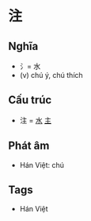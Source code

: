 # 注

## Nghĩa

* ⺡= 水
* (v) chú ý, chú thích

## Cấu trúc
* 注 = [水](水.md) [主](主.md)

## Phát âm

* Hán Việt: chú

## Tags
* Hán Việt

<script>window.HANZI_FIELD='注';</script>
